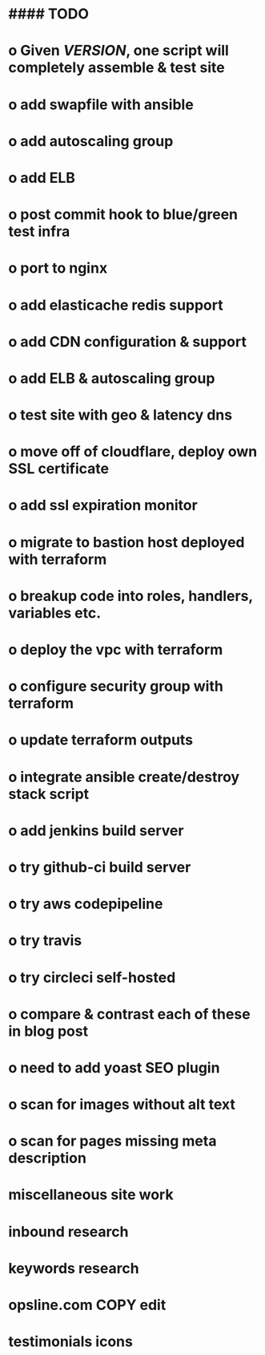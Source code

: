 #
# #### TODO ####
#
# o  Given *VERSION*, one script will completely assemble & test site
# o add swapfile with ansible
# o add autoscaling group
# o add ELB
# o post commit hook to blue/green test infra
# o port to nginx
# o add elasticache redis support
# o add CDN configuration & support
# o add ELB & autoscaling group
# o test site with geo & latency dns
# o move off of cloudflare, deploy own SSL certificate
# o add ssl expiration monitor
# o migrate to bastion host deployed with terraform
# o breakup code into roles, handlers, variables etc.
# o deploy the vpc with terraform
# o configure security group with terraform
# o update terraform outputs
# o integrate ansible create/destroy stack script
#
# o add jenkins build server
# o try github-ci build server
# o try aws codepipeline
# o try travis
# o try circleci self-hosted
# o compare & contrast each of these in blog post

# o need to add yoast SEO plugin
# o scan for images without alt text
# o scan for pages missing meta description


# miscellaneous site work
# inbound research
# keywords research
# opsline.com COPY edit
# testimonials icons

